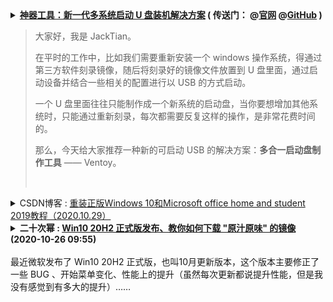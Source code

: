<details>
    <summary>
    <b>
<a href="https://cloud.tencent.com/developer/article/1653118">神器工具：新一代多系统启动 U 盘装机解决方案</a>
        ( 传送门：
@<a href="https://www.ventoy.net/cn/">官网</a>
@<a href=https://github.com/ventoy/Ventoy">GitHub</a> )
</b> <br/>    
<blockquote> <p>大家好，我是 JackTian。</p>
<p>在平时的工作中，比如我们需要重新安装一个 windows 操作系统，得通过第三方软件刻录镜像，随后将刻录好的镜像文件放置到 U 盘里面，通过启动设备并结合一些相关的配置进行以 USB 的方式启动。</p>
<p>一个 U 盘里面往往只能制作成一个新系统的启动盘，当你要想增加其他系统时，只能通过重新刻录，每次都需要反复这样的操作，是非常花费时间的。</p>
<p>那么，今天给大家推荐一种新的可启动 USB 的解决方案：<strong>多合一启动盘制作工具</strong> —— Ventoy。</p>
<br/></blockquote>
</summary> 
<h1>
<span>神器工具：新一代多系统启动 U 盘装机解决方案</span>
</h1>
<div class="article-infos-wrap">
<div class="article-infos">
<span class="article-info">
<time dateTime="2020-06-30 14:37:10" title="2020-06-30 14:37:10"> 2020-06-30<span class="com-v-box">2020-06-30 14:37:10</span>
</time>
</span>
<span class="article-info">阅读 <!-- -->171</span>0</div>
<div class="article-infos-extra">
</div>
</div>
</div>
<div class="com-markdown-collpase">
<div class="com-markdown-collpase-main">
<div class="rno-markdown J-articleContent"><br/>
<img src="https://ask.qcloudimg.com/http-save/yehe-6849268/hjlflz0al5.jpeg"/><br/>

<img src="https://ask.qcloudimg.com/http-save/yehe-6849268/1ym74qaon6.png"/>
<br/>
<h4 id="%E4%BB%80%E4%B9%88%E6%98%AF-Ventoy%EF%BC%9F" name="%E4%BB%80%E4%B9%88%E6%98%AF-Ventoy%EF%BC%9F">
<strong>什么是 Ventoy？</strong>
</h4>
<p>Ventoy 是一个免费制作可启动 U 盘的开源工具，有了 Ventoy 就无需反复格式化 U 盘，只需把 ISO 文件拷贝到 U 盘里面就可以启动了，无需其他操作。</p>
<p>可一次性拷贝多个不同类型的 ISO 文件，在启动 Ventoy 时，将显示一个菜单来进行选择，无差异支持 Legacy BIOS 和 UEFI 模式。</p>
<h4 id="Ventoy-%E7%89%B9%E7%82%B9" name="Ventoy-%E7%89%B9%E7%82%B9">
<strong>Ventoy 特点</strong>
</h4>
<ul class="ul-level-0">
<li>开源、使用简单、快速</li>
<li>直接从 ISO 文件启动，无需解开</li>
<li>支持 Legacy + UEFI 模式（UEFI 模式支持安全启动）</li>
<li>支持持久化</li>
<li>支持直接启动 WIM 文件</li>
<li>支持自动安装部署</li>
<li>支持超过 4GB 的 ISO 文件</li>
<li>支持保留 ISO 原始的启动菜单</li>
<li>支持多种常见的操作系统（Windows、Linux、VMware ESXi 等）</li>
<li>支持插件扩展</li>
<li>支持启动过程中 U 盘设置写保护</li>
<li>支持 ISO 文件显示列表模式和目录模式</li>
<li>不影响 U 盘的使用，在升级时数据将不会丢失，无需跟随操作系统的升级而升级</li>
</ul>
<h4 id="Ventoy-%E5%AE%89%E8%A3%85%E5%8C%85%E4%B8%8B%E8%BD%BD%E5%9C%B0%E5%9D%80" name="Ventoy-%E5%AE%89%E8%A3%85%E5%8C%85%E4%B8%8B%E8%BD%BD%E5%9C%B0%E5%9D%80">
<strong>Ventoy 安装包下载地址</strong>
</h4>
<blockquote>
<p>https://ventoy.lanzous.com/b01bd54gb</p>
</blockquote>
<p>Ventoy 提供了 Windows 和 Linux 两个系统版本的控制工具，具体使用方法如下：</p>
<h4 id="Windows-%E5%AE%89%E8%A3%85-Ventoy" name="Windows-%E5%AE%89%E8%A3%85-Ventoy">
<strong>Windows 安装 Ventoy</strong>
</h4>
<p>下载  ventoy-1.0.12-windows.zip 安装包，解压。</p>
<p>执行 <code>Ventoy2Disk.exe</code>，选择 U 盘设备，点击<code>安装</code>按钮即可。</p>
<br/>
<img src="https://ask.qcloudimg.com/http-save/yehe-6849268/vg3odmyq7s.png"/>
<br/>
<ul class="ul-level-0">
<li>Ventoy In Package：当前安装包里面的 Ventoy 版本号；</li>
<li>Ventoy In Device：U 盘中已安装的 Ventoy 版本号，如果为空则表示未安装过 Ventoy；</li>
<li>Install：把 Ventoy 安装到 U 盘，只第一次时需要，其他情况只 Update 升级即可；</li>
<li>Update：升级 U 盘中的 Ventoy 版本，升级不会影响 ISO 文件；</li>
</ul>
<h4 id="Linux-%E5%AE%89%E8%A3%85-Ventoy" name="Linux-%E5%AE%89%E8%A3%85-Ventoy">
<strong>Linux 安装 Ventoy</strong>
</h4>
<p>下载 ventoy-1.0.12-linux.tar.gz 安装包，解压之后的目录下执行此脚本。</p>
<p>在终端以 root 用户权限执行如下命令：</p>
<pre class="prism-token token language-javascript"># sh Ventoy2Disk.sh -i /dev/XXX`
</pre>
<p>而对于一些操作系统（ubuntu / deepin）来说， 执行时需在前面加 sudo</p>
<pre class="prism-token token language-javascript">$ sudo sh Ventoy2Disk.sh -i /dev/XXX
</pre>
<p>其中<code>/dev/XXX</code>是 U 盘对应的设备名，比如：<code>/dev/sdb</code>，必须输入正确的设备名，如果输入错误可能会把你的系统盘格式化，
    因为 Ventoy 不会检查你摄入的设备名是本地磁盘还是 U 盘。</p>
<p>
<strong>选项含义：</strong>
</p>
<ul class="ul-level-0">
<li>-i：安装 ventoy 到磁盘中 （如果对应磁盘已经安装了 ventoy，则会失败）；</li>
<li>-I：强制安装 ventoy 到磁盘中；</li>
<li>-u：升级磁盘中的 ventoy 版本；</li>
</ul>
<blockquote>
<p>
<strong>注意：</strong> USB 驱动器将被格式化，安装后所有数据将会丢失。


只需要安装一次 Ventoy，之后所需要做的就是将 ISO 文件复制到 USB。


您也可以将其用作普通的 USB 驱动器来存储文件，这将不会影响 Ventoy 的功能。</p>
</blockquote>
<h4 id="%E6%8B%B7%E8%B4%9D-ISO-%E6%96%87%E4%BB%B6" name="%E6%8B%B7%E8%B4%9D-ISO-%E6%96%87%E4%BB%B6">
<strong>拷贝 ISO 文件</strong>
</h4>
<p>Ventoy 安装完成后，U 盘将会被分为两个区。</p>
<p>第一个分区：将会被默认格式化为 exFAT 格式的文件系统，这个分区你可以存放日常使用的普通文件，当作日常普通 U 盘使用。</p>
<p>当你再次需要制作启动盘时，你只需将 ISO 文件拷贝到此分区中即可。</p>
<p>你也可以将 ISO 文件存放置在其他任何位置，Ventoy 将会递归搜索所有目录和子目录，进行查找所有 ISO 文件，并按启动字母顺序进行列出。</p>
<blockquote>
<p>
<strong>注意：</strong> ISO 文件的完整路径（目录，子目录和文件名）不能包含空格或非 ASCII 字符，拷贝到 ISO 文件后，会直接做启动引导。</p>
</blockquote>
<h4 id="%E6%9B%B4%E6%96%B0-ISO-%E6%96%87%E4%BB%B6" name="%E6%9B%B4%E6%96%B0-ISO-%E6%96%87%E4%BB%B6">
<strong>更新 ISO 文件</strong>
</h4>
<p>如发布了新版本的 Ventoy，则可以将其更新到USB驱动器。</p>
<blockquote>
<p>
<strong>注意：</strong> 升级操作是安全的，第一个分区中的所有文件都将保持不变。</p>
</blockquote>
<h4 id="%E5%A4%9A%E7%B3%BB%E7%BB%9F%E5%90%AF%E5%8A%A8%E8%8F%9C%E5%8D%95%E9%80%89%E6%8B%A9" name="%E5%A4%9A%E7%B3%BB%E7%BB%9F%E5%90%AF%E5%8A%A8%E8%8F%9C%E5%8D%95%E9%80%89%E6%8B%A9">
<strong>多系统启动菜单选择</strong>
</h4>
<p>当你将 U 盘插在电脑上时，按 <code>del</code>、<code>F1</code>、<code>F8</code> 键进入主板选项启动 U 盘，这里考虑到不同设备的按键启动 U 盘的方式不同，可多次尝试不同的键即可显示出菜单。</p>
<p>进入菜单选项中选择你要安装的系统后，将会显示安装流程了。</p>
<p>如果你担心在物理机上操作会出现问题的话，可以提前先在自己的 VMware 虚拟机中验证一下你的 U 盘启动盘所有系统是否都能够顺利进入到正常的安装流程中。</p>
<br/>
<img src="https://ask.qcloudimg.com/http-save/yehe-6849268/9i7sylxpmq.png"/>
<br/>
<h4 id="%E4%BC%A0%E9%80%81%E9%97%A8%EF%BC%9A" name="%E4%BC%A0%E9%80%81%E9%97%A8%EF%BC%9A">
<strong>传送门：</strong>
</h4>
<p>官网地址：https://www.ventoy.net/
GitHub 地址：https://github.com/ventoy/Ventoy</p>
<h4 id="%E6%80%BB%E7%BB%93" name="%E6%80%BB%E7%BB%93">
<strong>总结</strong>
</h4>
<p>Ventoy 是一种新的可启动 USB 装机解决方案，相比传统装机的解决方案要好用的多，其 Ventoy 最终目的在于将制作好的 U 盘启动盘，依然是可以当作普通 U 盘进行使用。</p>
<p>你可随意删除或添加操作系统 ISO 镜像文件，不必每安装一个操作系统需先将它进行格式化，而针对大容量的 U 盘来说，同时也有了更多空余空间的使用存放其他文件。</p>
<p>当某一个系统更新换代了，你如果想更新系统，无需每次将新版本的系统镜像刻录至 U 盘中做启动盘，大大节省了你装机时的工作效率。</p>
</div>
</details>

<details>
    <summary>
    CSDN博客 : <a href="https://blog.csdn.net/jing_zhong/article/details/109353456">重装正版Windows 10和Microsoft office home and student 2019教程（2020.10.29）</a>
     </summary> 
  <h1>目录</h1> 
<h2>环境准备&#xff1a;一个U盘&#xff08;至少8G&#xff09;</h2> 
<h2>步骤</h2> 
<h3>        第一步  利用微软下载工具制作U盘启动盘</h3> 
<p>           到微软官网下载Windows 10 界面&#xff0c;“点击立即下载工具”后会弹出一个下载界面&#xff0c;</p> 
<p style="text-align:center;"><img alt="" src="https://img-blog.csdnimg.cn/2020102910534752.jpg?x-oss-process&#61;image/watermark,type_ZmFuZ3poZW5naGVpdGk,shadow_10,text_aHR0cHM6Ly9ibG9nLmNzZG4ubmV0L2ppbmdfemhvbmc&#61;,size_16,color_FFFFFF,t_70" /></p> 
<p>          下载此文件MediaCreationTool20H2.exe完成后&#xff0c;双击运行&#xff08;此时记得将U盘插到电脑上&#xff09;</p> 
<p style="text-align:center;"><img alt="" height="148" src="https://img-blog.csdnimg.cn/20201029105449660.jpg" width="978" /></p> 
<p>         运行后&#xff0c;如下图所示&#xff0c;选择自己所需的配置&#xff0c;接受许可&#xff0c;选择为另一台电脑创建安装介质&#xff0c;选择Windows10系统的语言、体系结构和版本&#xff0c;安装介质选择U盘&#xff0c;一直点击下一步&#xff0c;</p> 
<p style="text-align:center;"><img alt="" src="https://img-blog.csdnimg.cn/20201029105717441.jpg?x-oss-process&#61;image/watermark,type_ZmFuZ3poZW5naGVpdGk,shadow_10,text_aHR0cHM6Ly9ibG9nLmNzZG4ubmV0L2ppbmdfemhvbmc&#61;,size_16,color_FFFFFF,t_70" /></p> 
<p style="text-align:center;"><img alt="" src="https://img-blog.csdnimg.cn/2020102910573649.jpg?x-oss-process&#61;image/watermark,type_ZmFuZ3poZW5naGVpdGk,shadow_10,text_aHR0cHM6Ly9ibG9nLmNzZG4ubmV0L2ppbmdfemhvbmc&#61;,size_16,color_FFFFFF,t_70" /></p> 
<p style="text-align:center;"><img alt="" src="https://img-blog.csdnimg.cn/20201029105753255.jpg?x-oss-process&#61;image/watermark,type_ZmFuZ3poZW5naGVpdGk,shadow_10,text_aHR0cHM6Ly9ibG9nLmNzZG4ubmV0L2ppbmdfemhvbmc&#61;,size_16,color_FFFFFF,t_70" /></p> 
<p style="text-align:center;"><img alt="" src="https://img-blog.csdnimg.cn/20201029105813483.jpg?x-oss-process&#61;image/watermark,type_ZmFuZ3poZW5naGVpdGk,shadow_10,text_aHR0cHM6Ly9ibG9nLmNzZG4ubmV0L2ppbmdfemhvbmc&#61;,size_16,color_FFFFFF,t_70" /></p> 
<p>         然后选择自己插在电脑上的U盘即可&#xff0c;程序会自动下载Windows10系统到U盘中&#xff0c;同时会将U盘格式化。最后&#xff0c;U盘启动盘制作完成后拔掉即可。</p> 
<h3>        第二步  为另一台电脑安装Windows 10系统</h3> 
<p>           首先在要安装Windows10系统的电脑上插好刚才制作好的U盘&#xff0c;点击开机键启动电脑&#xff0c;当出现电脑的品牌图标后&#xff0c;多次点击bios启动键&#xff08;如F12&#xff09;&#xff0c;不同品牌的电脑bios键有所不同&#xff0c;进入后选择UEFI U盘来引导&#xff08;boot&#xff09;并按Enter键确认</p> 
<p style="text-align:center;"><img alt="" src="https://img-blog.csdnimg.cn/20201029111257650.jpg?x-oss-process&#61;image/watermark,type_ZmFuZ3poZW5naGVpdGk,shadow_10,text_aHR0cHM6Ly9ibG9nLmNzZG4ubmV0L2ppbmdfemhvbmc&#61;,size_16,color_FFFFFF,t_70" /></p> 
<p>           此时就会进入用户界面来正常安装Windows10系统&#xff0c;界面会让用户选择系统安装的分区&#xff0c;一般来说都选固态的128G硬盘。</p> 
<p style="text-align:center;"><img alt="" src="https://img-blog.csdnimg.cn/2020102919595048.png?x-oss-process&#61;image/watermark,type_ZmFuZ3poZW5naGVpdGk,shadow_10,text_aHR0cHM6Ly9ibG9nLmNzZG4ubmV0L2ppbmdfemhvbmc&#61;,size_16,color_FFFFFF,t_70" /></p> 
<p style="text-align:center;"><img alt="" src="https://img-blog.csdnimg.cn/20201029200036887.png?x-oss-process&#61;image/watermark,type_ZmFuZ3poZW5naGVpdGk,shadow_10,text_aHR0cHM6Ly9ibG9nLmNzZG4ubmV0L2ppbmdfemhvbmc&#61;,size_16,color_FFFFFF,t_70" /></p> 
<p> </p> 
<p style="text-align:center;"><img alt="" src="https://img-blog.csdnimg.cn/2020102919571296.jpg?x-oss-process&#61;image/watermark,type_ZmFuZ3poZW5naGVpdGk,shadow_10,text_aHR0cHM6Ly9ibG9nLmNzZG4ubmV0L2ppbmdfemhvbmc&#61;,size_16,color_FFFFFF,t_70" /></p> 
<p> </p> 
<p>          如果遇到Bitlocker加锁的情况提示选定分区上启用了BitLocker驱动器加密&#xff0c;则无法正常安装&#xff08;如上图所示&#xff09;&#xff0c;<a href="https://www.baidu.com/link?url&#61;TqWlfaXjGlRlxkQwIxL8jYfYWA7VKTpFaFMEHJolosr6W4cfBlpAd17jPqIqj8krGKjEWmiGuZ25Eiwf0gwxWIlu-8DDD51UcpyQfdaFsoRs78BUwT1ouPaagiAQG5Od&amp;wd&#61;&amp;eqid&#61;8f79090a0004421d000000065f9a3325">需要登录微软账号查找我的BitLocker恢复密钥</a>&#xff0c;在自己的微软账号界面中可以看到自己的恢复密钥&#xff1a;</p> 
<p style="text-align:center;"><img alt="" src="https://img-blog.csdnimg.cn/20201029195845938.jpg?x-oss-process&#61;image/watermark,type_ZmFuZ3poZW5naGVpdGk,shadow_10,text_aHR0cHM6Ly9ibG9nLmNzZG4ubmV0L2ppbmdfemhvbmc&#61;,size_16,color_FFFFFF,t_70" /></p> 
<p>          然后在Windows安装界面选择修复计算机&#xff0c;选择疑难解答-&gt;高级选项-&gt;命令提示符</p> 
<p style="text-align:center;"><img alt="" src="https://img-blog.csdnimg.cn/20201029200131847.jpg?x-oss-process&#61;image/watermark,type_ZmFuZ3poZW5naGVpdGk,shadow_10,text_aHR0cHM6Ly9ibG9nLmNzZG4ubmV0L2ppbmdfemhvbmc&#61;,size_16,color_FFFFFF,t_70" /></p> 
<p style="text-align:center;"><img alt="" src="https://img-blog.csdnimg.cn/20201029200224223.jpg?x-oss-process&#61;image/watermark,type_ZmFuZ3poZW5naGVpdGk,shadow_10,text_aHR0cHM6Ly9ibG9nLmNzZG4ubmV0L2ppbmdfemhvbmc&#61;,size_16,color_FFFFFF,t_70" /></p> 
<p style="text-align:center;"><img alt="" src="https://img-blog.csdnimg.cn/20201029200252591.jpg?x-oss-process&#61;image/watermark,type_ZmFuZ3poZW5naGVpdGk,shadow_10,text_aHR0cHM6Ly9ibG9nLmNzZG4ubmV0L2ppbmdfemhvbmc&#61;,size_16,color_FFFFFF,t_70" /></p> 
<p>         在命令提示符界面&#xff08;相当于cmd窗口&#xff09;&#xff0c;依次输入以下四步命令&#xff1a;</p> 
<p>&#xff08;1&#xff09;diskpart命令是为了执行diskpart工具</p> 
<p>&#xff08;2&#xff09;list disk &#xff08;列出磁盘列表&#xff09;</p> 
<p>&#xff08;3&#xff09;select disk X(X这里应替换为0或1或2),具体要看自己需要把Windows10系统安装到那块硬盘上&#xff0c;请务必看清楚&#xff0c;因为这时候U盘也会出现在列表里&#xff0c;下一步的命令会清空硬盘里所有的分区</p> 
<p>&#xff08;4&#xff09;clean &#xff08;对硬盘分区进行清理&#xff0c;恢复初始化&#xff0c;彻底清理掉&#xff09;</p> 
<pre><code class="language-bash">diskpart
list disk
select disk 0
clean</code></pre> 
<p>           然后重新启动电脑进行U盘安装Windows10正版系统&#xff0c;选择好Windows10要安装的分区为电脑的固态硬盘&#xff0c;之后一直点击下一步即可&#xff0c;最后建议连接以太网在系统中登录自己微软账号&#xff0c;安装完后的系统如下图所示&#xff1a;</p> 
<p style="text-align:center;"><img alt="" src="https://img-blog.csdnimg.cn/20201029201024841.jpg?x-oss-process&#61;image/watermark,type_ZmFuZ3poZW5naGVpdGk,shadow_10,text_aHR0cHM6Ly9ibG9nLmNzZG4ubmV0L2ppbmdfemhvbmc&#61;,size_16,color_FFFFFF,t_70" /></p> 
<h3>     </h3> 
<p style="text-align:center;"><img alt="" src="https://img-blog.csdnimg.cn/20201029202454411.jpg?x-oss-process&#61;image/watermark,type_ZmFuZ3poZW5naGVpdGk,shadow_10,text_aHR0cHM6Ly9ibG9nLmNzZG4ubmV0L2ppbmdfemhvbmc&#61;,size_16,color_FFFFFF,t_70" /></p> 
<h3>        第三步 安装Microsoft home and student 2019</h3> 
<p>           由于刚才安装好的Windows10正版系统自带的时Office 365&#xff0c;并且这个Office 365只能免费试用过期后还需购买&#xff0c;所以为了安装Microsoft home and student 2019,需要安装包文件&#xff0c;首先登录自己的微软账号&#xff0c;进入服务与订阅一栏&#xff0c;界面中可查看到自己订阅的产品&#xff0c;其中就有Microsoft home and student 2019,点击右侧的<strong>安装</strong></p> 
<p style="text-align:center;"><img alt="" src="https://img-blog.csdnimg.cn/20201029201445104.jpg?x-oss-process&#61;image/watermark,type_ZmFuZ3poZW5naGVpdGk,shadow_10,text_aHR0cHM6Ly9ibG9nLmNzZG4ubmV0L2ppbmdfemhvbmc&#61;,size_16,color_FFFFFF,t_70" /></p> 
<p>下载的文件就是Office 家庭和学生版2019的离线版安装包&#xff0c;大小为3.6GB&#xff0c;文件名为 HomeStudent2019Retail .img</p> 
<p style="text-align:center;"><img alt="" height="52" src="https://img-blog.csdnimg.cn/20201029201708744.jpg" width="213" /></p> 
<p>下载完成后&#xff0c;双击HomeStudent2019Retail.img文件&#xff0c;可以根据自身需要选择32位或64位的Setup.exe进行Office家庭和学生版2019的安装&#xff08;如果提示无法安装&#xff0c;则需要将Office 365卸载掉并重启电脑&#xff09;&#xff0c;安装完成后登录个人微软账号&#xff0c;打开word-&gt;帐户&#xff0c;右侧会显示本产品属于自己的微软账号&#xff0c;并且Office已经激活。</p> 
<p style="text-align:center;"><img alt="" src="https://img-blog.csdnimg.cn/20201029202526508.jpg?x-oss-process&#61;image/watermark,type_ZmFuZ3poZW5naGVpdGk,shadow_10,text_aHR0cHM6Ly9ibG9nLmNzZG4ubmV0L2ppbmdfemhvbmc&#61;,size_16,color_FFFFFF,t_70" /></p> 
</details>

<details>
    <summary>
    <b>二十次幂 : <a href="https://www.ershicimi.com/p/05b446a790fe3813278b7de17791a19c">Win10 20H2 正式版发布、教你如何下载 "原汁原味" 的镜像</a>(<span>2020-10-26 09:55</span>)</b><br/><br/> 
        最近微软发布了 Win10 20H2 正式版，也叫10月更新版本，这个版本主要修正了一些 BUG 、开始菜单变化、性能上的提升（虽然每次更新都说提升性能，但是我没有感觉到有多大的提升）……<br/><br/> 
     </summary> 
      <div class=" article-box index-content " style="width: 840px;">
                    <div class="article-content">                        
                         <div class="rich_media_content" id="js_content" style="visibility: visible;">
<p style="text-align: left;">
<span style="font-size: 16px;">
<br/>
</span>
</p>
<p style="text-align: center;">
<img class="rich_pages js_insertlocalimg" data-ratio="0.6675" data-s="300,640" data-src="https://mmbiz.qpic.cn/sz_mmbiz_png/SP35P9ibAg5Giac2OQ41dgwYsHxR8LfjticTu8pK0rsKDN4PXH44luNoSLV0n8iaLx5ppkQibtO2lHN67prJT9nLQKA/640?wx_fmt=png" data-type="png" data-w="800" style=""/>
</p>
<p style="text-align: left;">
<br/>
</p>
<section data-mpa-template="t" mpa-from-tpl="t">
<section data-mpa-template="t" mpa-from-tpl="t">
<section powered-by="xiumi.us" mpa-from-tpl="t">
<section mpa-from-tpl="t" style="margin-top: 10px;margin-bottom: 10px;text-align: left;">
<section mpa-from-tpl="t" style="display: inline-block;vertical-align: top;">
<section mpa-from-tpl="t" style="margin-bottom: -6px;padding-right: 2px;padding-left: 2px;line-height: 1em;font-size: 18px;color: rgb(72, 64, 64);">
<p>
<span style="color: rgb(0, 0, 0);">
<strong mpa-from-tpl="t" mpa-is-content="t">Win10 20H2主要更新</strong>
</span>
</p>
</section>
<section mpa-from-tpl="t" style="width: 188.012px;height: 10px;background-color: rgb(221, 223, 223);">
<br mpa-from-tpl="t"/>
</section>
</section>
</section>
</section>
</section>
</section>
<ul class="list-paddingleft-2" style="width: 577.412px;list-style-type: circle;">
<li style="font-size: 16px;">
<p style="text-align: left;">支持修改显示器高刷新率（120Hz、144Hz）</p>
</li>
<li style="font-size: 16px;">
<p style="text-align: left;">开始菜单可自动根据系统主题调整颜色，以及多彩效果</p>
</li>
<li style="font-size: 16px;">
<p style="text-align: left;">系统设置模块被迁移至设置面板</p>
</li>
<li style="font-size: 16px;">
<p style="text-align: left;">新版 Edge 浏览器</p>
</li>
<li style="font-size: 16px;">
<p style="text-align: left;">网页支持 Alt+TAB 快捷键切换</p>
</li>
<li style="font-size: 16px;">
<p style="text-align: left;">全新文件关联设置</p>
</li>
<li style="font-size: 16px;">
<p style="text-align: left;">存储感知功能更智能</p>
</li>
<li style="font-size: 16px;">
<p style="text-align: left;">专注助手优化，减少通知</p>
</li>
<li style="font-size: 16px;">
<p style="text-align: left;">提高了更新速度<br/>
</p>
</li>
</ul>
<p>
<br/>
</p>
<p style="text-align: left;">
<span style="font-size: 16px;">按照微软更新 Win10 的惯例，除了新增功能的同时，也带来了一些 BUG ，例如有网友已经出现了黑屏，资源管理器频繁崩溃、打印问题以及 "重置此电脑" 功能失效……不过也有的网友表示安装更新后一切正常。</span>
</p>
<p>
<br/>
</p>
<p style="text-align: left;">
<span style="font-size: 16px;">目前微软已经开始推送 Win10 20H2 正式版更新，但是也有一些电脑还没收到更新，如果你想提前体验 <span style="text-align: left;">Win10 20H2 </span>(BUG)，可以手动更新 / 全新安装。</span>
</p>
<p style="text-align: left;">
<span style="font-size: 16px;">
<br/>
</span>
</p>
<p style="text-align: left;">
<span style="font-size: 16px;">微软官方也已经提供了 Win10 20H2 镜像下载，可以自己下载后更新或者制作 U 盘启动全新安装。</span>
</p>
<p>
<br/>
</p>
<section data-mpa-template="t" mpa-from-tpl="t">
<section data-mpa-template="t" mpa-from-tpl="t">
<section style="box-sizing: border-box;" powered-by="xiumi.us" mpa-from-tpl="t">
<section style="margin-top: 10px;margin-bottom: 10px;text-align: left;box-sizing: border-box;" mpa-from-tpl="t">
<section style="display: inline-block;vertical-align: top;box-sizing: border-box;" mpa-from-tpl="t">
<section style="margin-bottom: -6px;line-height: 1em;padding-left: 2px;padding-right: 2px;font-size: 18px;color: rgb(72, 64, 64);box-sizing: border-box;" mpa-from-tpl="t">
<p style="margin: 0px;padding: 0px;box-sizing: border-box;">
<span style="color: rgb(0, 0, 0);">
<strong style="box-sizing: border-box;" mpa-from-tpl="t" mpa-is-content="t">制作Win10的U盘安装盘</strong>
</span>
</p>
</section>
<section style="width: 100%;height: 10px;background-color: rgb(221, 223, 223);box-sizing: border-box;" mpa-from-tpl="t">
<br mpa-from-tpl="t"/>
</section>
</section>
</section>
</section>
</section>
</section>
<p style="text-align: left;">
<span style="font-size: 16px;">从 Win10 20H2 发布后，有小伙伴问雷锋哥去哪里下载 "原汁原味" 的微软官方镜像，担心网上下载的镜像都被加过料，植入广告啥的。</span>
</p>
<p style="text-align: left;">
<span style="font-size: 16px;">
<br/>
</span>
</p>
<p style="text-align: left;">
<span style="font-size: 16px;">其实微软官方有提供了一款「MediaCreationTool」工具，可以从官方下载最新Win10 镜像，支持升级当前系统或制作成 U盘 / DVD安装盘。</span>
</p>
<p style="text-align: left;">
<span style="font-size: 16px;">
<br/>
</span>
</p>
<p style="text-align: center;">
<img class="rich_pages js_insertlocalimg" data-ratio="0.8877805486284289" data-s="300,640" data-src="https://mmbiz.qpic.cn/sz_mmbiz_png/SP35P9ibAg5Giac2OQ41dgwYsHxR8LfjticSZ0iaGaYlv4R8XiaA5pwIKbu9omhDXHsIesjkvO4wOBCqFtu2XsANjbw/640?wx_fmt=png" data-type="png" data-w="802" style=""/>
</p>
<p style="text-align: left;">
<br/>
</p>
<p style="text-align: left;">
<span style="font-size: 16px;">这里雷锋哥以制作 Win10 启动盘为例，电脑插上 U 盘，记得先备份好你 U 盘里面的资料哦。然后<span style="text-align: left;">「MediaCreationTool」</span>选择语言、系统版本、32位/64位。</span>
</p>
<p style="text-align: left;">
<span style="font-size: 16px;">
<br/>
</span>
</p>
<p style="text-align: center;">
<img class="rich_pages js_insertlocalimg" data-ratio="0.8877805486284289" data-s="300,640" data-src="https://mmbiz.qpic.cn/sz_mmbiz_png/SP35P9ibAg5Giac2OQ41dgwYsHxR8LfjticaiaEcsibyGIBy0gBh35wvuOZhCWIY4lyy2ibBfIGeQbHButgiavibPa9iaFg/640?wx_fmt=png" data-type="png" data-w="802" style=""/>
</p>
<p style="text-align: left;">
<br/>
</p>
<p style="text-align: left;">
<span style="font-size: 16px;">这里可以选择制作 U 盘启动，或者生成 ISO 镜像。我们选择 U盘 。</span>
</p>
<p style="text-align: left;">
<br/>
</p>
<p style="text-align: center;">
<img class="rich_pages js_insertlocalimg" data-ratio="0.8877805486284289" data-s="300,640" data-src="https://mmbiz.qpic.cn/sz_mmbiz_png/SP35P9ibAg5Giac2OQ41dgwYsHxR8LfjticSX4GlcK0obkQvnOoKms3leX4pvyKIHOX6eAaa6s8AmicGWuRRaeljCw/640?wx_fmt=png" data-type="png" data-w="802" style=""/>
</p>
<p style="text-align: left;">
<br/>
</p>
<p style="text-align: left;">
<span style="font-size: 16px;">接下来就耐心等待下载 Win10 的镜像，通常都可以满速下载，但有时候也会抽风，可以尝试更换 DNS。</span>
</p>
<p style="text-align: left;">
<br/>
</p>
<p style="text-align: center;">
<img class="rich_pages" data-ratio="0.8877805486284289" data-s="300,640" data-src="https://mmbiz.qpic.cn/sz_mmbiz_png/SP35P9ibAg5Giac2OQ41dgwYsHxR8LfjticlyQETphADcA99NoH8m3OucuIr9IIZW06H61gicrtaXG73CNwznWd79Q/640?wx_fmt=png" data-type="png" data-w="802" style=""/>
</p>
<p style="text-align: left;">
<br/>
</p>
<p style="text-align: left;">
<span style="font-size: 16px;">下载完毕后<span style="text-align: left;">「MediaCreationTool」</span>就会自动开始创建 U 盘启动盘，如果提示找不到 U 盘，请重新拔插下，或者换个 USB 接口试试。<br/>
</span>
</p>
<p style="text-align: left;">
<br/>
</p>
<p style="text-align: center;">
<img class="rich_pages js_insertlocalimg" data-ratio="0.8877805486284289" data-s="300,640" data-src="https://mmbiz.qpic.cn/sz_mmbiz_png/SP35P9ibAg5Giac2OQ41dgwYsHxR8LfjticuaXsbHvofoBHVekhQolj97FJk2hMhoxKWrkREoVgcoianr0BkGIMClA/640?wx_fmt=png" data-type="png" data-w="802" style=""/>
</p>
<p style="text-align: left;">
<br/>
</p>
<p style="text-align: left;">
<span style="font-size: 16px;">U盘启动安装系统，这里就不多说了哈，一般都是进入 BIOS 或者按快捷键设置启动项，选择 U 盘，进入 Win10 安装界面后，选择要安装的盘符就完事了。</span>
<br/>
</p>
<p style="text-align: left;">
<br/>
</p>
<section data-mpa-template="t" mpa-from-tpl="t">
<section data-mpa-template="t" mpa-from-tpl="t">
<section style="box-sizing: border-box;" powered-by="xiumi.us" mpa-from-tpl="t">
<section style="margin-top: 10px;margin-bottom: 10px;text-align: left;box-sizing: border-box;" mpa-from-tpl="t">
<section style="display: inline-block;vertical-align: top;box-sizing: border-box;" mpa-from-tpl="t">
<section style="margin-bottom: -6px;line-height: 1em;padding-left: 2px;padding-right: 2px;font-size: 18px;color: rgb(72, 64, 64);box-sizing: border-box;" mpa-from-tpl="t">
<p style="margin: 0px;padding: 0px;box-sizing: border-box;">
<span style="color: rgb(0, 0, 0);">
<strong style="box-sizing: border-box;" mpa-from-tpl="t" mpa-is-content="t">下载企业版镜像</strong>
</span>
</p>
</section>
<section style="width: 100%;height: 10px;background-color: rgb(221, 223, 223);box-sizing: border-box;" mpa-from-tpl="t">
<br mpa-from-tpl="t"/>
</section>
</section>
</section>
</section>
</section>
</section>
<p style="text-align: left;">
<span style="font-size: 16px;">微软的「MediaCreationTool」默认是没有提供企业版 Win10 下载，只有专业版和家庭版，不过利用小技巧也是可以下载到企业版镜像。</span>
</p>
<p style="text-align: left;">
<span style="font-size: 16px;">
<br/>
</span>
</p>
<p style="text-align: left;">
<span style="font-size: 16px;">在<span style="text-align: left;">「MediaCreationTool」</span>所在的目录，按住 Shift + 右键，选择 <strong>"<span style="text-align: justify;">PowerShell 命令窗口运行</span>" </strong>。</span>
</p>
<p style="text-align: left;">
<span style="font-size: 16px;">
<br/>
</span>
</p>
<p style="text-align: center;">
<img class="rich_pages js_insertlocalimg" data-ratio="0.6549707602339181" data-s="300,640" data-src="https://mmbiz.qpic.cn/sz_mmbiz_png/SP35P9ibAg5Giac2OQ41dgwYsHxR8LfjticIyibuqpK3AKCSDc0k6Vm1Eq0JXdcM8VnmhLMFTY9Wria3SAmrYhUUHiaA/640?wx_fmt=png" data-type="png" data-w="684" style=""/>
</p>
<p style="text-align: left;">
<br/>
</p>
<p style="text-align: left;">
<span style="font-size: 16px;">然后在 PowerShell 里面输入下面的命令：<br/>
</span>
</p>
<p>
<br/>
</p>
<p style="text-align: left;">
<span style="font-size: 14px;text-decoration: underline;color: rgb(136, 136, 136);">.\MediaCreationTool20H2.exe /Eula Accept /Retail /MediaArch x64 /MediaLangCode zh-CN /MediaEdition Enterprise</span>
</p>
<p style="text-align: left;">
<span style="font-size: 14px;text-decoration: underline;color: rgb(136, 136, 136);">
<br/>
</span>
</p>
<p style="text-align: left;">
<span style="font-size: 16px;">如果需要安装序列号，微软官方有提供：</span>
</p>
<p style="text-align: left;">
<span style="font-size: 16px;">
<br/>
</span>
</p>
<ul class="list-paddingleft-2" style="margin-bottom: 1em;width: 513.781px;white-space: normal;letter-spacing: 0.544px;color: rgb(0, 0, 0);font-size: 16px;font-family: &quot;PingFang SC&quot;, &quot;Lantinghei SC&quot;, &quot;Microsoft YaHei&quot;, &quot;HanHei SC&quot;, &quot;Helvetica Neue&quot;, &quot;Open Sans&quot;, Arial, &quot;Hiragino Sans GB&quot;, &#x5FAE;&#x8F6F;&#x96C5;&#x9ED1;, STHeiti, &quot;WenQuanYi Micro Hei&quot;;text-align: start;background-color: rgba(253, 253, 253, 0.85);">
<li style="padding-top: 8px;padding-bottom: 8px;border-bottom: 1px solid rgb(235, 235, 235);font-size: 14px;">
<p>
<strong>序列号：</strong>https://docs.microsoft.com/en-us/windows-server/get-started/kmsclientkeys</p>
</li>
</ul>
<p>
<br/>
</p>
<p style="text-align: center;">
<img class="rich_pages js_insertlocalimg" data-ratio="0.8877805486284289" data-s="300,640" data-src="https://mmbiz.qpic.cn/sz_mmbiz_png/SP35P9ibAg5Giac2OQ41dgwYsHxR8LfjticDtwE7wvo5WQkDW3ibKIkSHVQIydLwflz64MkMecORjuHH2gCSouGbQw/640?wx_fmt=png" data-type="png" data-w="802" style=""/>
</p>
<p style="text-align: center;">
<br/>
</p>
<section data-mpa-template="t" mpa-from-tpl="t">
<section data-mpa-template="t" mpa-from-tpl="t">
<section style="box-sizing: border-box;" powered-by="xiumi.us" mpa-from-tpl="t">
<section style="margin-top: 10px;margin-bottom: 10px;text-align: left;box-sizing: border-box;" mpa-from-tpl="t">
<section style="display: inline-block;vertical-align: top;box-sizing: border-box;" mpa-from-tpl="t">
<section style="margin-bottom: -6px;line-height: 1em;padding-left: 2px;padding-right: 2px;font-size: 18px;color: rgb(72, 64, 64);box-sizing: border-box;" mpa-from-tpl="t">
<p style="margin: 0px;padding: 0px;box-sizing: border-box;">
<span style="color: rgb(0, 0, 0);">
<strong style="box-sizing: border-box;" mpa-from-tpl="t" mpa-is-content="t">总结</strong>
</span>
</p>
</section>
<section style="width: 100%;height: 10px;background-color: rgb(221, 223, 223);box-sizing: border-box;" mpa-from-tpl="t">
<br mpa-from-tpl="t"/>
</section>
</section>
</section>
</section>
</section>
</section>
<p style="text-align: left;">
<span style="font-size: 16px;">这可以是说超级简单制作 Win10 启动安装盘的方法了，由于是利用微软官方工具，所以不用担心镜像被修改啥的。现在你还敢说你不会安装系统么？</span>
</p>
<p>
<br/>
</p>
<section data-mpa-template="t" mpa-from-tpl="t">
<section data-mpa-template="t" mpa-from-tpl="t">
<section style="box-sizing: border-box;" powered-by="xiumi.us" mpa-from-tpl="t">
<section style="margin-top: 10px;margin-bottom: 10px;text-align: left;box-sizing: border-box;" mpa-from-tpl="t">
<section style="display: inline-block;vertical-align: top;box-sizing: border-box;" mpa-from-tpl="t">
<section style="margin-bottom: -6px;line-height: 1em;padding-left: 2px;padding-right: 2px;font-size: 18px;color: rgb(72, 64, 64);box-sizing: border-box;" mpa-from-tpl="t">
<p style="margin: 0px;padding: 0px;box-sizing: border-box;">
<span style="color: rgb(0, 0, 0);">
<strong style="box-sizing: border-box;" mpa-from-tpl="t" mpa-is-content="t">下载</strong>
</span>
</p>
</section>
<section style="width: 100%;height: 10px;background-color: rgb(221, 223, 223);box-sizing: border-box;" mpa-from-tpl="t">
<br mpa-from-tpl="t"/>
</section>
</section>
</section>
</section>
</section>
</section>
<ul class="list-paddingleft-2" style="margin-bottom: 1em;letter-spacing: 0.544px;white-space: normal;width: 513.781px;color: rgb(0, 0, 0);font-size: 16px;font-family: &quot;PingFang SC&quot;, &quot;Lantinghei SC&quot;, &quot;Microsoft YaHei&quot;, &quot;HanHei SC&quot;, &quot;Helvetica Neue&quot;, &quot;Open Sans&quot;, Arial, &quot;Hiragino Sans GB&quot;, &#x5FAE;&#x8F6F;&#x96C5;&#x9ED1;, STHeiti, &quot;WenQuanYi Micro Hei&quot;;text-align: start;background-color: rgba(253, 253, 253, 0.85);">
<li style="padding-top: 8px;padding-bottom: 8px;border-bottom: 1px solid rgb(235, 235, 235);font-size: 14px;">
<p>
<strong>网盘下载：</strong>https://lanzoux.com/iwgZfhnco6h</p>
</li>
<li style="padding-top: 8px;padding-bottom: 8px;border-bottom: 1px solid rgb(235, 235, 235);font-size: 14px;">
<p>
<strong>微软官方：</strong>https://www.microsoft.com/zh-cn/software-download/windows10</p>
</li>
</ul>
<p>
<br/>
</p>
<section data-mpa-template="t" mpa-from-tpl="t" style="font-family: -apple-system-font, BlinkMacSystemFont, &quot;Helvetica Neue&quot;, &quot;PingFang SC&quot;, &quot;Hiragino Sans GB&quot;, &quot;Microsoft YaHei UI&quot;, &quot;Microsoft YaHei&quot;, Arial, sans-serif;letter-spacing: 0.544px;white-space: normal;background-color: rgb(255, 255, 255);">
<section data-mpa-template="t" mpa-from-tpl="t">
<section powered-by="xiumi.us" mpa-from-tpl="t">
<section mpa-from-tpl="t" style="margin-top: 10px;margin-bottom: 10px;text-align: left;">
<section mpa-from-tpl="t" style="display: inline-block;vertical-align: top;">
<section mpa-from-tpl="t" style="margin-bottom: -6px;padding-right: 2px;padding-left: 2px;line-height: 1em;font-size: 18px;color: rgb(72, 64, 64);">
<p>
<span style="color: rgb(0, 0, 0);">
<strong mpa-from-tpl="t" mpa-is-content="t">相关文章</strong>
</span>
</p>
</section>
<section mpa-from-tpl="t" style="width: 78.1875px;height: 10px;background-color: rgb(180, 217, 250);">
<br mpa-from-tpl="t"/>
</section>
</section>
</section>
</section>
</section>
</section>
<ul class="list-paddingleft-2" style="margin-bottom: 1em;letter-spacing: 0.544px;white-space: normal;width: 513.781px;color: rgb(0, 0, 0);font-size: 16px;font-family: &quot;PingFang SC&quot;, &quot;Lantinghei SC&quot;, &quot;Microsoft YaHei&quot;, &quot;HanHei SC&quot;, &quot;Helvetica Neue&quot;, &quot;Open Sans&quot;, Arial, &quot;Hiragino Sans GB&quot;, &#x5FAE;&#x8F6F;&#x96C5;&#x9ED1;, STHeiti, &quot;WenQuanYi Micro Hei&quot;;text-align: start;background-color: rgba(253, 253, 253, 0.85);">
<li style="padding-top: 8px;padding-bottom: 8px;border-bottom: 1px solid rgb(235, 235, 235);font-size: 14px;">
<p>
<a target="_blank" href="http://mp.weixin.qq.com/s?__biz=MzIxOTE5MDY5Mw==&amp;mid=2650893061&amp;idx=2&amp;sn=df2720260c7f90b95aba1fb1377e64b3&amp;chksm=8c2acfcfbb5d46d9781a68c891820219ede641fb2cb636e083a37e43f604b2d3486f51cb5499&amp;scene=21#wechat_redirect" data-itemshowtype="0" tab="innerlink" data-linktype="2">把 Windows 10 系统安装进U盘，即插即用！</a>
<br/>
</p>
</li>
<li style="padding-top: 8px;padding-bottom: 8px;border-bottom: 1px solid rgb(235, 235, 235);font-size: 14px;">
<p>
<a target="_blank" href="http://mp.weixin.qq.com/s?__biz=MzIxOTE5MDY5Mw==&amp;mid=2650892602&amp;idx=4&amp;sn=599adf0e967ca7181c0ca3c5d2fc6ffc&amp;chksm=8c2acdf0bb5d44e66a722619ead6dd45b0ee0205930ea48c3689ec79f82fbdb03706abb42abf&amp;scene=21#wechat_redirect" data-itemshowtype="0" tab="innerlink" data-linktype="2">奇淫巧技 | Windows 10 启动不够快？你需要这样安装系统</a>
<br/>
</p>
</li>
</ul>
<p>
<br/>
</p>
<p style="font-family: -apple-system-font, BlinkMacSystemFont, &quot;Helvetica Neue&quot;, &quot;PingFang SC&quot;, &quot;Hiragino Sans GB&quot;, &quot;Microsoft YaHei UI&quot;, &quot;Microsoft YaHei&quot;, Arial, sans-serif;letter-spacing: 0.544px;white-space: normal;background-color: rgb(255, 255, 255);">
<img class="rich_pages" data-ratio="0.7789351851851852" data-s="300,640" data-type="jpeg" data-w="864" data-src="https://mmbiz.qpic.cn/sz_mmbiz_png/SP35P9ibAg5HyIAfrzicHTU9Fg8iaSNrzUssuHrp2G8JedQt41LV9O31RWtnVNB56HCJKjwlQhpgcicicbfTZVydOicQ/640?wx_fmt=jpeg" style="font-size: 16px;letter-spacing: 0.544px;color: rgb(0, 0, 0);text-align: center;box-sizing: border-box !important;visibility: visible !important;width: 677px !important;"/>
</p>
<p>
<br/>
</p>
</div>
</details>

